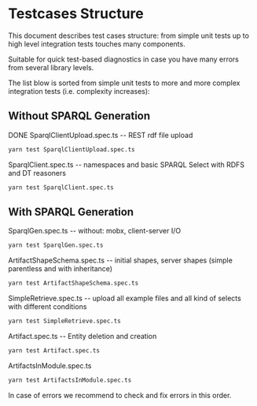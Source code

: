 
# Testcases Structure

This document describes test cases structure: from simple unit tests up to high level integration tests touches many components.

Suitable for quick test-based diagnostics in case you have many errors from several library levels.

The list blow is sorted from simple unit tests to more and more complex integration tests (i.e. complexity increases):

## Without SPARQL Generation
DONE SparqlClientUpload.spec.ts -- REST rdf file upload
```bash
yarn test SparqlClientUpload.spec.ts
```
SparqlClient.spec.ts -- namespaces and basic SPARQL Select with RDFS and DT reasoners
```bash
yarn test SparqlClient.spec.ts
```

## With SPARQL Generation
SparqlGen.spec.ts -- without: mobx, client-server I/O
```bash
yarn test SparqlGen.spec.ts
```
ArtifactShapeSchema.spec.ts -- initial shapes, server shapes (simple parentless and with inheritance)
```bash
yarn test ArtifactShapeSchema.spec.ts
```
SimpleRetrieve.spec.ts -- upload all example files and all kind of selects with different conditions
```bash
yarn test SimpleRetrieve.spec.ts
```
Artifact.spec.ts -- Entity deletion and creation
```bash
yarn test Artifact.spec.ts
```
ArtifactsInModule.spec.ts
```bash
yarn test ArtifactsInModule.spec.ts
```

In case of errors we recommend to check and fix errors in this order.
